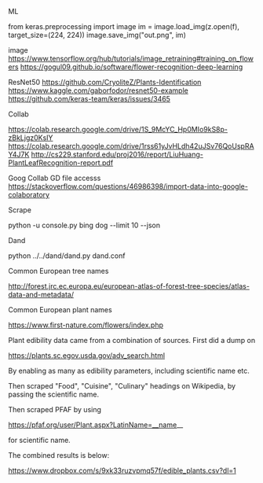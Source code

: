 
ML

from keras.preprocessing import image
im = image.load_img(z.open(f), target_size=(224, 224))
image.save_img("out.png", im)

image
https://www.tensorflow.org/hub/tutorials/image_retraining#training_on_flowers
https://gogul09.github.io/software/flower-recognition-deep-learning

ResNet50 
https://github.com/CryoliteZ/Plants-Identification
https://www.kaggle.com/gaborfodor/resnet50-example
https://github.com/keras-team/keras/issues/3465

Collab

https://colab.research.google.com/drive/1S_9McYC_Hp0MIo9kS8p-zBkLjgz0KsIY
https://colab.research.google.com/drive/1rss61yJvHLdh42uJSv76QoUspRAY4J7K
http://cs229.stanford.edu/proj2016/report/LiuHuang-PlantLeafRecognition-report.pdf

Goog Collab GD file accesss
https://stackoverflow.com/questions/46986398/import-data-into-google-colaboratory


Scrape

python -u console.py bing dog --limit 10 --json

Dand

python ../../dand/dand.py dand.conf

Common European tree names

http://forest.jrc.ec.europa.eu/european-atlas-of-forest-tree-species/atlas-data-and-metadata/

Common European plant names

https://www.first-nature.com/flowers/index.php

Plant edibility data came from a combination of sources. First did a dump on

https://plants.sc.egov.usda.gov/adv_search.html

By enabling as many as edibility parameters, including scientific name etc.

Then scraped "Food", "Cuisine", "Culinary" headings on Wikipedia, by
passing the scientific name.

Then scraped PFAF by using

https://pfaf.org/user/Plant.aspx?LatinName=__name__

for scientific name.

The combined results is below:

https://www.dropbox.com/s/9xk33ruzvpmq57f/edible_plants.csv?dl=1

